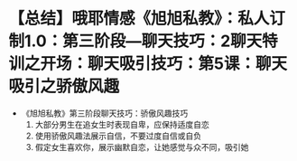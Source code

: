 # 【总结】哦耶情感《旭旭私教》：私人订制1.0：第三阶段—聊天技巧：2聊天特训之开场：聊天吸引技巧：第5课：聊天吸引之骄傲风趣

-   《旭旭私教》第三阶段聊天技巧：骄傲风趣技巧
    1.  大部分男生在追女生时表现自卑，应保持适度自恋
    2.  使用骄傲风趣法展示自信，不要过度自信或自负
    3.  假定女生喜欢你，展示幽默自恋，让她感觉与众不同，吸引她